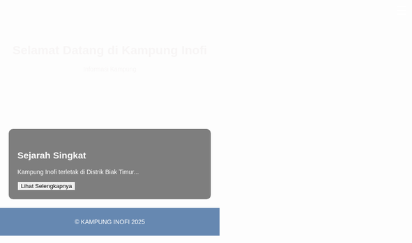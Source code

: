 
<html lang="id">
<head>
  <meta charset="UTF-8">
  <meta name="viewport" content="width=device-width, initial-scale=1.0">
  <title>KAMPUNG INOFI</title>
  <style>
    @keyframes waveIn {
      0% {
        opacity: 0;
        transform: translateY(30px);
        clip-path: polygon(0 100%, 10% 90%, 20% 100%, 30% 90%, 40% 100%, 50% 90%, 60% 100%, 70% 90%, 80% 100%, 90% 90%, 100% 100%);
      }
      100% {
        opacity: 1;
        transform: translateY(0);
        clip-path: polygon(0 0, 100% 0, 100% 100%, 0% 100%);
      }
    }

    .wave-in { animation: waveIn 1s ease forwards; }

    body {
      font-family: Arial, sans-serif;
      margin: 0;
      padding: 0;
      background-image: url('https://images.unsplash.com/photo-1507525428034-b723cf961d3e');
      background-size: cover;
      background-position: center;
      background-attachment: fixed;
      color: white;
      overflow-x: hidden;
    }

    header {
      background-image: url('https://images.unsplash.com/photo-1501785888041-af3ef285b470');
      background-size: cover;
      background-position: center;
      padding: 60px 20px;
      text-align: center;
      color: #f7f5f5;
      position: relative;
    }

    header::before {
      content: "";
      position: absolute;
      top: 0; left: 0;
      width: 100%;
      height: 100%;
      background-color: rgba(0, 0, 0, 0.5);
      z-index: 1;
    }

    header h1, header p { position: relative; z-index: 2; }

    .menu-button {
      position: absolute;
      top: 20px;
      right: 20px;
      z-index: 3;
      font-size: 28px;
      background: none;
      border: none;
      color: white;
      cursor: pointer;
    }

    .side-menu {
      height: 100%;
      width: 0;
      position: fixed;
      top: 0; right: 0;
      background-color: rgba(77, 225, 255, 0.95);
      overflow-x: hidden;
      transition: 0.3s;
      padding-top: 60px;
      z-index: 10;
    }

    .side-menu a {
      display: block;
      padding: 14px 24px;
      text-decoration: none;
      color: white;
      font-size: 18px;
    }

    .side-menu a:hover { background-color: #69d2fecc; }

    .close-btn {
      position: absolute;
      top: 20px;
      right: 20px;
      font-size: 30px;
      cursor: pointer;
      color: white;
    }

    .slide-section {
      display: none;
      background-color: rgba(0, 0, 0, 0.5);
      margin: 20px;
      padding: 20px;
      border-radius: 10px;
    }

    .slide-section.active { display: block; }

    footer {
      background-color: #426c9fcc;
      color: white;
      text-align: center;
      padding: 10px;
    }

    /* Struktur organisasi */
    .org-chart {
      display: flex;
      flex-direction: column;
      align-items: center;
      gap: 10px;
      margin-top: 20px;
      color: white;
    }

    .org-box {
      background-color: rgba(66, 108, 159, 0.85);
      padding: 10px 15px;
      border-radius: 10px;
      min-width: 160px;
      text-align: center;
      font-weight: bold;
      box-shadow: 2px 2px 5px rgba(0,0,0,0.3);
    }

    .org-line { width: 2px; height: 20px; background-color: white; }

    .org-group {
      display: flex;
      justify-content: center;
      gap: 15px;
      flex-wrap: wrap;
    }

    .org-subgroup {
      display: flex;
      justify-content: center;
      flex-wrap: wrap;
      gap: 10px;
      margin-top: 10px;
    }

    table {
  width: 100%;
  border-collapse: collapse;
  background-color: rgba(255, 255, 255, 0.9); /* supaya teks hitam lebih jelas */
  color: black; /* semua teks tabel jadi hitam */
}

table th, table td {
  color: black; /* pastikan semua cell teks hitam */
  border: 1px solid #ccc;
  padding: 8px;
}

table thead tr {
  background-color: #2f5b8a; /* header biru */
  color: white; /* teks header tetap putih agar kontras */
}

  </style>
</head>

<body>

<!-- Tombol menu -->
<button class="menu-button" onclick="openMenu()">☰</button>

<!-- Side menu -->
<div id="sideMenu" class="side-menu">
  <span class="close-btn" onclick="closeMenu()">&times;</span>
  <a href="#" onclick="showSection('sejarah-singkat')">Sejarah Singkat</a>
  <a href="#" onclick="showSection('struktur-pemerintahan')">Struktur Pemerintahan</a>
  <a href="#" onclick="showSection('lokasi dan wilayah')">Lokasi dan wilayah</a>
  <a href="#" onclick="showSection('objek')">Objek Wisata</a>
  <a href="#" onclick="showSection('data-kampung')">Data Kampung</a>
</div>

<header>
  <h1>Selamat Datang di Kampung Inofi</h1>
  <p>Informasi  Kampung</p>
</header>

<section id="sejarah-singkat" class="slide-section active">
  <h2>Sejarah Singkat</h2>
  <p>Kampung Inofi terletak di Distrik Biak Timur...</p>
  <button onclick="toggleSlide('profil-lanjutan')">Lihat Selengkapnya</button>
  <div id="profil-lanjutan" style="display: none; margin-top: 15px;" class="wave-in">
    <h3>Sejarah Singkat Terbentuknya Kampung Inofi</h3>
    <p style="text-align: justify;">
      Kampung Inof sebelum terbentuk menjadi kampung definitif, mulanya adalah Dusun II dari Kampung Bindusi. Jadi, Inof pada awalnya adalah bagian dari Kampung Bindusi di Distrik Biak Timur, Kabupaten Biak Numfor. Pada tahun 1990 sampai 2011, jumlah penduduk Kampung Bindusi meningkat signifikan, namun pembangunan tidak dirasakan secara merata, terutama di Dusun II (Inof).
    </p>
    <p style="text-align: justify;">
      Dengan dasar tersebut, Saudara <strong>Edmon Dimara, S.Sos</strong> menggagas pemekaran kampung dan mengajak masyarakat untuk mengusulkan pemekaran kampung kepada pemerintah daerah. Masyarakat merespons positif, dan Edmon membentuk <strong>Tim Kecil</strong> bernama <em>Tim Sembilan</em> untuk mengurus pemekaran.
    </p>

    <h4 style="margin-top: 15px;">Anggota Tim Sembilan:</h4>
    <table style="black:100%; border-collapse: collapse; color: #211e1e;">
      <thead>
        <tr style="background-color: #426c9f;">
          <th style="padding: 8px; border: 1px solid #ccc;">No</th>
          <th style="padding: 8px; border: 1px solid #ccc;">Nama</th>
          <th style="padding: 8px; border: 1px solid #ccc;">Jabatan</th>
          <th style="padding: 8px; border: 1px solid #ccc;">Perwakilan</th>
        </tr>
      </thead>
      <tbody>
        <tr><td>1</td><td>Edmon Dimara, S.Sos</td><td>Ketua</td><td>-</td></tr>
        <tr><td>2</td><td>Lamek N. Inggamer</td><td>Sekretaris</td><td>-</td></tr>
        <tr><td>3</td><td>Dominggus Inggamer</td><td>Anggota</td><td>Marga Inggamer</td></tr>
        <tr><td>4</td><td>Yohanis Ronsumbre</td><td>Anggota</td><td>Marga Ronsumbre</td></tr>
        <tr><td>5</td><td>Albertus Manggombo</td><td>Anggota</td><td>Marga Manggombo</td></tr>
        <tr><td>6</td><td>Lodwik Dimara</td><td>Anggota</td><td>Marga Dimara</td></tr>
        <tr><td>7</td><td>Dance Dimara</td><td>Anggota</td><td>Tokoh Masyarakat</td></tr>
        <tr><td>8</td><td>Marthen L.S. Parorrongan</td><td>Anggota</td><td>Tokoh Agama</td></tr>
        <tr><td>9</td><td>Elisabeth Obabur</td><td>Anggota</td><td>Tokoh Perempuan</td></tr>
      </tbody>
    </table>

    <p style="text-align: justify; margin-top: 15px;">
      Tim ini mulai menyiapkan administrasi penting untuk mengusulkan pemekaran. Tahun 1997 mereka mengirim surat ke Kepala Kampung Bindusi, Bapak Matheus Kurni (alm), yang merespons positif. Kepala Kampung ikut membantu proses surat menyurat kepada pemerintah Biak Numfor.
    </p>

    <p style="text-align: justify;">
      Hasilnya, pada akhir 1998, DPRD Biak Numfor menetapkan Inof sebagai <strong>Kampung Pilot Proyek</strong>. Pada September 1999, Kepala Distrik Biak Timur <strong>Agus Filma, S.Sos</strong> meresmikan Inof sebagai kampung persiapan dan menunjuk <strong>Paulus Dimara, S.IP</strong> sebagai pelaksana tugas administratif.
    </p>

    <p style="text-align: justify;">
      Tahun 2012, Bupati Biak Numfor <strong>Yusuf Maryen</strong> menetapkan 60 kampung pemekaran termasuk Inof, dan menunjuk pejabat serta kaur pemerintahan untuk pelayanan masyarakat. Tahun 2014 kampung ini masuk dalam agenda pemilihan kepala kampung definitif, dan pada Maret 2015, <strong>Michael Ronsumbre</strong> terpilih menjadi kepala kampung pertama.
    </p>

    <p style="text-align: justify;">
      Nama awal kampung ini adalah “<strong>Inof</strong>”, namun pada surat resmi Kementerian Dalam Negeri tahun 2018, mengalami perubahan menjadi “<strong>Inofi</strong>” dengan penambahan huruf “i”.
    </p>

    <p style="text-align: center; font-style: italic; font-size: 14px; color: hsl(0, 9%, 2%); margin-top: 20px;">
      Sumber: Lamek N. Inggamer – Sekretaris Tim IX<br>
    </p>
  </div>
</section>

<section id="struktur-pemerintahan" class="slide-section">
  <h2>Struktur Pemerintahan</h2>
  <ul>
    <li>Pj Kepala Kampung:Markus yarangga S.IP </li>
    <li>Sekretaris: Lamek N. Inggamer</li>
  </ul>
  <button onclick="toggleSlide('struktur-lanjutan')">Lihat Selengkapnya</button>

  <div id="struktur-lanjutan" style="display: none; margin-top: 15px;" class="wave-in">
    <h3 style="text-align:center;">Struktur Pemerintahan Kampung Inofi</h3>

    <div class="org-chart">
      <!-- Kepala Distrik -->
      <div class="org-box">Kepala Distrik</div>
      <div class="org-line"></div>

      <!-- Kepala Kampung dan Bamuskam sejajar -->
      <div style="display: flex; flex-direction: column; align-items: center;">
        <!-- Garis vertikal dari Kepala Distrik -->
        <div class="org-line"></div>
        <!-- Kotak sejajar + garis horizontal -->
        <div style="display: flex; align-items: center; justify-content: center;">
          <div class="org-box">Bamuskam</div>
          <div style="width: 40px; height: 2px; background-color: white;"></div>
          <div class="org-box">Kepala kampung</div>
        </div>
      </div>

      <!-- Garis ke Sekretaris -->
      <div class="org-line"></div>
      <div class="org-box">Sekretaris</div>
      <div class="org-line"></div>

      <!-- Garis ke Kaur -->
      <div class="org-line"></div>
      <div style="display: flex; flex-direction: column; align-items: center;">
        <div class="org-line"></div>
        <div style="display: flex; align-items: center; justify-content: center; flex-wrap: wrap; gap: 15px;">
          <div class="org-box">Kaur. Kesra</div>
          <div class="org-box">Kaur. Administrasi</div>
          <div class="org-box">Kaur. Keuangan</div>
          <div class="org-box">Kaur. Umum</div>
          <div class="org-box">Kaur. Pembangunan</div>
          <div class="org-box">Kaur. Pemerintah</div>
        </div>
      </div>

      <!-- Garis ke RW -->
      <div class="org-line"></div>
      <div style="display: flex; flex-direction: column; align-items: center;">
        <div class="org-line"></div>
        <div style="display: flex; align-items: center; justify-content: center; gap: 15px;">
          <div class="org-box">Ketua RW 01</div>
          <div class="org-box">Ketua RW 02</div>
        </div>
      </div>

      <!-- Garis ke RT -->
      <div class="org-line"></div>
      <div style="display: flex; flex-direction: column; align-items: center;">
        <div class="org-line"></div>
        <div style="display: flex; align-items: center; justify-content: center; gap: 10px; flex-wrap: wrap;">
          <div class="org-box">Ketua RT 01</div>
          <div class="org-box">Ketua RT 02</div>
          <div class="org-box">Ketua RT 03</div>
          <div class="org-box">Ketua RT 04</div>
        </div>
      </div>

    </div>

    <p style="font-style: italic; font-size: 14px; color: #ccc; text-align: center; margin-top: 15px;">
      *Struktur ini berdasarkan dokumen resmi Pemerintahan Kampung Inofi.
    </p>
  </div>
</section>

<section id="lokasi dan wilayah" class="slide-section">
  <h2>Lokasi dan Wilayah</h2>
  <p>Kampung Inofi terletak di distrik biak timur kabupaten biak numfor, dibagian timur berbatasan dengan kampung soryar,
     di bagian barat berbatasan dengan kampung bindusi, di bagian utara berbatasan dengan laut dan sebelah selatan berbatasan dengan kampung insumarires.
</p>

  <div class="lokasi-wilayah-container">
    <!-- Peta Batas Wilayah -->
    <div class="lokasi-wilayah">
      <img src="peta_batas_wilayah.jpg" alt="Batas Kampung Inofi" class="wave-in">
      <p>Ikon batas wilayah Kampung Inofi.</p>
    </div>

    <!-- Peta Administrasi -->
    <div class="lokasi-wilayah">
      <img src="peta_administrasi.jpg" alt="Peta Administrasi Kampung Inofi" class="wave-in">
      <p>Peta Administrasi Kampung Inofi (Distrik Biak Timur).</p>
    </div>
  </div>
</section>

<style>
  .lokasi-wilayah-container {
    display: flex;
    gap: 20px;
    justify-content: center;
    flex-wrap: wrap; /* biar rapi di layar kecil */
  }
  .lokasi-wilayah {
    flex: 1 1 400px;
    text-align: center;
    background-color: rgba(0,0,0,0.4);
    padding: 15px;
    border-radius: 10px;
  }
  .lokasi-wilayah img {
    max-width: 100%;
    border-radius: 10px;
    box-shadow: 0 2px 6px rgba(0,0,0,0.5);
    display: block;
    margin: 0 auto 10px;
  }
</style>
<section id="objek" class="slide-section">
  <h2>Objek Wisata</h2>
  <ul class="objek-wisata">
    <li>
      <figure style="margin:0;">
        <img src="segara_indah.webp" alt="Pantai" style="width: 4in; height: 4in; border-radius: 10px;">
        <figcaption style="color: white; margin-top: 8px;">Pemandangan pantai Segara Indah</figcaption>
      </figure>
    </li>
    <li>
      <figure style="margin:0;">
        <img src="tugu_karang.jpg" alt="Tugu Terumbu Karang" style="width: 4in; height: 4in; border-radius: 10px;">
        <figcaption style="color: rgb(255, 255, 255); margin-top: 8px;">TUGU TERUMBU KARANG</figcaption>
      </figure>
    </li>
  </ul>
</section>

<style>
  .objek-wisata {
    list-style: none;
    display: flex;
    gap: 20px; /* jarak antar gambar */
    flex-wrap: wrap; /* supaya tetap rapi di layar kecil */
    padding: 0;
    justify-content: center; /* posisi rata tengah */
  }

  .objek-wisata li {
    background-color: rgba(0,0,0,0.4);
    padding: 10px;
    border-radius: 10px;
    text-align: center;
    flex: 1 1 300px; /* agar responsif */
    max-width: 420px; /* batasi ukuran maksimal */
  }

  .objek-wisata img {
    width: 100%;
    height: auto;
    border-radius: 10px;
  }
</style>



<section id="data-kampung" class="slide-section">

  <h2>Data Kampung Inofi</h2>
  <table style="width:100%; border-collapse: collapse; background-color: rgba(66, 108, 159, 0.8); color: hsl(0, 3%, 6%);">
    <thead>
      <tr style="background-color: #2f5b8a;">
        <th style="padding: 8px; border: 1px solid #ccc;">No</th>
        <th style="padding: 8px; border: 1px solid #ccc;">Data</th>
        <th style="padding: 8px; border: 1px solid #ccc;">Keterangan</th>
      </tr>
    </thead>
    <tbody>
      <tr>
        <td style="padding: 8px; border: 1px solid #ccc;">1</td>
        <td style="padding: 8px; border: 1px solid #ccc;">Nama Kampung</td>
        <td style="padding: 8px; border: 1px solid #ccc;">Inofi</td>
      </tr>
      <tr>
        <td style="padding: 8px; border: 1px solid #ccc;">2</td>
        <td style="padding: 8px; border: 1px solid #ccc;">Distrik</td>
        <td style="padding: 8px; border: 1px solid #ccc;">Biak Timur</td>
      </tr>
      <tr>
        <td style="padding: 8px; border: 1px solid #ccc;">3</td>
        <td style="padding: 8px; border: 1px solid #ccc;">Kabupaten</td>
        <td style="padding: 8px; border: 1px solid #ccc;">Biak Numfor</td>
      </tr>
      <tr>
        <td style="padding: 8px; border: 1px solid #ccc;">4</td>
        <td style="padding: 8px; border: 1px solid #ccc;">Provinsi</td>
        <td style="padding: 8px; border: 1px solid #ccc;">Papua</td>
      </tr>
      <tr>
        <td style="padding: 8px; border: 1px solid #ccc;">5</td>
        <td style="padding: 8px; border: 1px solid #ccc;">Jumlah Penduduk</td>
        <td style="padding: 8px; border: 1px solid #ccc;">± 243</td>
      </tr>
      <tr>
        <td style="padding: 8px; border: 1px solid #ccc;">6</td>
        <td style="padding: 8px; border: 1px solid #ccc;">Luas Wilayah</td>
        <td style="padding: 8px; border: 1px solid #ccc;">± 1.125.000 km²</td>
      </tr>
      <tr>
        <td style="padding: 8px; border: 1px solid #ccc;">7</td>
        <td style="padding: 8px; border: 1px solid #ccc;">Mata Pencaharian</td>
        <td style="padding: 8px; border: 1px solid #ccc;">Nelayan, Petani, Pedagang</td>
      </tr>
    </tbody>
  </table>

  <p style="text-align:center; font-style: italic; color: #ccc; margin-top: 10px;">
    *Data ini bersifat sementara dan dapat berubah sesuai perkembangan kampung.
  </p>
</section>

<footer>
  <p>&copy; KAMPUNG INOFI 2025</p>
</footer>

<script>
  function toggleSlide(id) {
    var slide = document.getElementById(id);
    if (!slide) return;
    if (slide.style.display === "none") {
      slide.style.display = "block";
      slide.classList.remove("wave-in");
      void slide.offsetWidth;
      slide.classList.add("wave-in");
    } else {
      slide.style.display = "none";
    }
  }

  function openMenu() { document.getElementById("sideMenu").style.width = "250px"; }
  function closeMenu() { document.getElementById("sideMenu").style.width = "0"; }

  function showSection(id) {
    var sections = document.querySelectorAll('.slide-section');
    sections.forEach(function(sec) { sec.classList.remove('active'); });

    var activeSection = document.getElementById(id);
    if (activeSection) {
      activeSection.classList.add('active');
      activeSection.classList.remove("wave-in");
      void activeSection.offsetWidth;
      activeSection.classList.add("wave-in");
    }
    closeMenu();
  }
</script>

</body>
</html>
